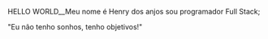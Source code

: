 HELLO WORLD__Meu nome é Henry dos anjos sou programador Full Stack;

"Eu não tenho sonhos, tenho objetivos!"
